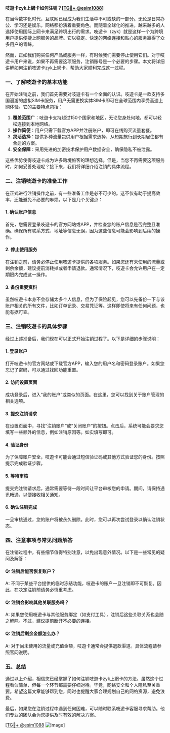 **吱遊卡zyk上網卡如何注销？[[TG💪+ @esim1088](https://t.me/s/esim1088)]**

在当今数字化时代，互联网已经成为我们生活中不可或缺的一部分。无论是日常办公、学习还是娱乐，网络都扮演着重要角色。而随着全球化的推进，越来越多的人选择使用国际上网卡来满足跨境出行的需求。吱遊卡（zyk）就是这样一个为跨境用户提供便捷上网服务的品牌。它以稳定、快速的网络连接和贴心的服务赢得了众多用户的青睐。

然而，正如我们购买任何产品或服务一样，有时候我们需要停止使用它们。对于吱遊卡用户来说，如果不再需要这项服务，注销账号是一个必要的步骤。本文将详细讲解如何注销吱遊卡zyk上網卡，帮助大家顺利完成这一过程。

### 一、了解吱遊卡的基本功能

在开始注销之前，我们首先需要对吱遊卡有一个全面的认识。吱遊卡是一款支持多国漫游的虚拟SIM卡服务，用户无需更换实体SIM卡即可在全球范围内享受高速上网体验。它的主要特点包括：

1. **覆盖范围广**：吱遊卡支持超过150个国家和地区，无论您身处何地，都可以轻松连接到本地网络。
2. **操作简便**：用户只需下载官方APP并注册账户，即可在线购买流量套餐。
3. **灵活选择**：提供多种流量包供用户根据需求选择，从短期旅行到长期居住都有合适的方案。
4. **安全保障**：采用先进的加密技术保护用户数据安全，确保隐私不被泄露。

这些优势使得吱遊卡成为许多跨境旅客的理想选择。但是，当您不再需要这项服务时，如何妥善处理呢？接下来，我们将详细介绍注销的具体流程。

### 二、注销吱遊卡的准备工作

在正式进行注销操作之前，有一些准备工作是必不可少的。这不仅有助于提高效率，还能避免不必要的麻烦。以下是几个关键点：

#### 1. 确认账户信息
首先，您需要登录吱遊卡的官方网站或APP，并检查您的账户信息是否完整且准确。确保所有联系方式、地址等信息无误，因为这些信息可能会影响到后续的操作。

#### 2. 停止使用服务
在注销之前，请务必停止使用吱遊卡提供的各项服务。如果您还有未使用的流量或剩余余额，建议提前消耗掉或者申请退款。通常情况下，吱遊卡会允许用户在一定期限内完成这一操作。

#### 3. 备份重要资料
虽然吱遊卡本身不会存储太多个人信息，但为了保险起见，您可以先备份一下与该账户相关的所有文件，比如订单记录、交易凭证等。这样即使将来有任何问题，也能有据可查。

### 三、注销吱遊卡的具体步骤

经过上述准备后，我们现在可以正式开始注销过程了。以下是详细的步骤说明：

#### 1. 登录账户
打开吱遊卡的官方网站或下载官方APP，输入您的用户名和密码登录账户。如果您忘记了密码，可以通过找回功能重置。

#### 2. 访问设置页面
成功登录后，进入“我的账户”或类似的页面。在这里，您可以找到关于账户管理的相关选项。

#### 3. 提交注销请求
在设置页面中，寻找“注销账户”或“关闭账户”的按钮。点击后，系统可能会要求您填写一些额外的信息，例如注销原因等。如实填写即可。

#### 4. 验证身份
为了保障账户安全，吱遊卡可能会通过短信验证码或其他方式验证您的身份。按照提示完成验证步骤。

#### 5. 等待审核
提交完注销请求后，通常需要等待一段时间让平台审核您的申请。期间，请保持通讯畅通，以便接收相关通知。

#### 6. 确认注销完成
一旦审核通过，您的账户将被永久删除。此时，您可以再次尝试登录以确认注销状态。

### 四、注意事项与常见问题解答

在注销过程中，有些细节值得特别注意，以免出现意外情况。以下是一些常见的疑问及解答：

#### Q: 注销后能否恢复账户？
A: 不同于某些平台提供的临时冻结功能，吱遊卡的账户一旦注销即不可恢复。因此，在决定注销前请务必慎重考虑。

#### Q: 注销会影响其他关联服务吗？
A: 如果您使用吱遊卡与其他服务绑定（如支付工具），注销后这些关联关系也会随之解除。不过，建议提前断开不必要的连接。

#### Q: 注销后剩余金额怎么办？
A: 对于尚未使用的流量或充值金额，吱遊卡通常会提供退款渠道。具体流程请参照官网说明。

### 五、总结

通过以上介绍，相信您已经掌握了如何注销吱遊卡zyk上網卡的方法。虽然这个过程看似简单，但每一个环节都需要仔细对待。毕竟，网络安全和个人隐私至关重要。希望这篇文章能够帮到您，同时也提醒大家合理规划自己的网络资源，避免浪费。

最后，如果您在注销过程中遇到任何困难，可以随时联系吱遊卡客服寻求帮助。他们专业的团队会为您提供及时有效的解决方案。

[[TG💪+ @esim1088](https://t.me/s/esim1088) ![Image](https://i.postimg.cc/4NQfJmqS/Snipaste-2025-05-13-00-14-12.png)]